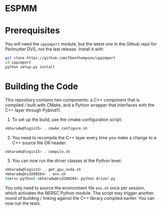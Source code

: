 # ESPMM

# Prerequisites
You will need the `cppimport` module, but the latest one in the Github 
repo for Perlmutter DVS, not the last release. Install it with

```bash
git clone https://github.com/tbenthompson/cppimport 
cd cppimport
python setup.py install
```

# Building the Code 

This repository contains two components: a C++ component
that is compiled / built with CMake, and a Python
wrapper that interfaces with the C++ layer through 
Pybind11. 

1. To set up the build, use the cmake configuration script:

```bash
vbharadw@login15> . cmake_configure.sh
```

2. You need to recompile the C++ layer every time you
make a change to a C++ source file OR header: 

```bash
vbharadw@login15> . compile.sh 
```

3. You can now run the driver classes at the Python level:

```bash
vbharadw@login15> . get_gpu_node.sh 
vbharadw@nid200264> . env.sh 
(nersc-python) vbharadw@nid200264> python driver.py
```
You only need to source the environment file `env.sh`
once per session, which activates the NERSC Python module. 
The script may trigger another round of building / linking against
the C++ library compiled earlier. You can now run the tests. 
